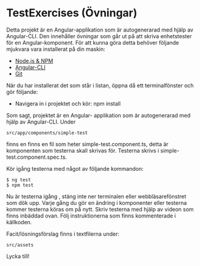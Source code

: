 # TestExercises (Övningar)
Detta projekt är en Angular-applikation som är autogenerarad med hjälp av Angular-CLI. Den innehåller övningar som 
går ut på att skriva enhetstester för en Angular-komponent. För att kunna göra detta behöver följande mjukvara vara installerat på din maskin:

* [Node.js & NPM](https://nodejs.org/en/)
* [Angular-CLI](https://cli.angular.io/)
* [Git](https://git-scm.com/book/en/v2/Getting-Started-Installing-Git)

När du har installerat det som står i listan, öppna då ett terminalfönster och gör följande:

* Navigera in i projektet och kör: npm install

Som sagt, projektet är en Angular- applikation som är autogenerarad med hjälp av Angular-CLI. Under
```
src/app/components/simple-test
```

finns en finns en fil som heter simple-test.component.ts, detta är komponenten som testerna skall skrivas för. Testerna skrivs i simple-test.component.spec.ts.

Kör igång testerna med något av följande kommandon:
``` 
$ ng test
$ npm test
```

Nu är testerna igång , stäng inte ner terminalen eller webbläsarefönstret som dök upp. Varje gång du gör en ändring i komponenter eller testerna kommer testerna köras om på nytt. Skriv testerna med hjälp av videon som finns inbäddad ovan. Följ instruktionerna som finns kommenterade i källkoden.

Facit/lösningsförslag finns i textfilerna under:
```
src/assets
```

Lycka till!
